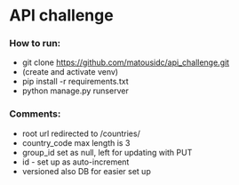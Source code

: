 # API challenge

### How to run:

- git clone https://github.com/matousidc/api_challenge.git
- (create and activate venv)
- pip install -r requirements.txt
- python manage.py runserver

### Comments:

- root url redirected to /countries/
- country_code max length is 3
- group_id set as null, left for updating with PUT
- id - set up as auto-increment
- versioned also DB for easier set up